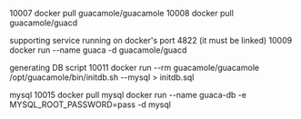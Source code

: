 10007  docker pull guacamole/guacamole
10008  docker pull guacamole/guacd

supporting service running on docker's port 4822 (it must be linked) 
10009  docker run --name guaca -d guacamole/guacd

generating DB script
10011  docker run --rm guacamole/guacamole /opt/guacamole/bin/initdb.sh --mysql > initdb.sql

mysql
10015  docker pull mysql
docker run --name guaca-db -e MYSQL_ROOT_PASSWORD=pass -d mysql
